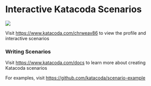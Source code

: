 # Interactive Katacoda Scenarios

[![](http://shields.katacoda.com/katacoda/chrweav86/count.svg)](https://www.katacoda.com/chrweav86 "Get your profile on Katacoda.com")

Visit https://www.katacoda.com/chrweav86 to view the profile and interactive scenarios

### Writing Scenarios
Visit https://www.katacoda.com/docs to learn more about creating Katacoda scenarios

For examples, visit https://github.com/katacoda/scenario-example
